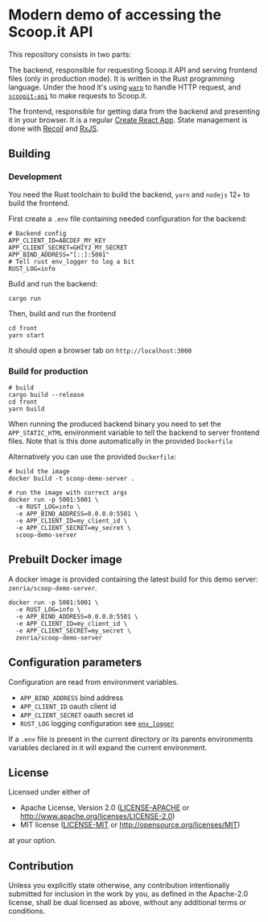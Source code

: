 # Modern demo of accessing the Scoop.it API

This repository consists in two parts:

The backend, responsible for requesting Scoop.it API and serving frontend files (only in production mode). It is written
in the Rust programming language. Under the hood it's using [`warp`](https://crates.io/crates/warp) to handle HTTP request,
and [`scoopit-api`](https://crates.io/crates/scoopit-api) to make requests to Scoop.it.

The frontend, responsible for getting data from the backend and presenting it in your browser. It is a regular
[Create React App](https://create-react-app.dev/). State management is done with [Recoil](https://recoiljs.org/) and
[RxJS](https://rxjs.dev/).

## Building

### Development

You need the Rust toolchain to build the backend, `yarn` and `nodejs` 12+ to build the frontend.

First create a `.env` file containing needed configuration for the backend:

```
# Backend config
APP_CLIENT_ID=ABCDEF_MY_KEY
APP_CLIENT_SECRET=GHIYJ_MY_SECRET
APP_BIND_ADDRESS="[::]:5001"
# Tell rust env_logger to log a bit
RUST_LOG=info
```

Build and run the backend:

```shell
cargo run
```

Then, build and run the frontend

```shell
cd front
yarn start
```

It should open a browser tab on `http://localhost:3000`

### Build for production

```shell
# build
cargo build --release
cd front
yarn build
```

When running the produced backend binary you need to set the `APP_STATIC_HTML` environment variable to tell the backend
to server frontend files. Note that is this done automatically in the provided `Dockerfile`

Alternatively you can use the provided `Dockerfile`:

```shell
# build the image
docker build -t scoop-demo-server .

# run the image with correct args
docker run -p 5001:5001 \
  -e RUST_LOG=info \
  -e APP_BIND_ADDRESS=0.0.0.0:5501 \
  -e APP_CLIENT_ID=my_client_id \
  -e APP_CLIENT_SECRET=my_secret \
  scoop-demo-server
```

## Prebuilt Docker image

A docker image is provided containing the latest build for this demo server: `zenria/scoop-demo-server`.

```
docker run -p 5001:5001 \
  -e RUST_LOG=info \
  -e APP_BIND_ADDRESS=0.0.0.0:5501 \
  -e APP_CLIENT_ID=my_client_id \
  -e APP_CLIENT_SECRET=my_secret \
  zenria/scoop-demo-server
```

## Configuration parameters

Configuration are read from environment variables.

- `APP_BIND_ADDRESS` bind address
- `APP_CLIENT_ID` oauth client id
- `APP_CLIENT_SECRET` oauth secret id
- `RUST_LOG` logging configuration see [`env_logger`](https://docs.rs/env_logger/0.8.2/env_logger/)

If a `.env` file is present in the current directory or its parents environments variables declared in
it will expand the current environment.

## License

Licensed under either of

- Apache License, Version 2.0
   ([LICENSE-APACHE](LICENSE-APACHE) or <http://www.apache.org/licenses/LICENSE-2.0>)
- MIT license
   ([LICENSE-MIT](LICENSE-MIT) or <http://opensource.org/licenses/MIT>)

at your option.

## Contribution

Unless you explicitly state otherwise, any contribution intentionally submitted
for inclusion in the work by you, as defined in the Apache-2.0 license, shall be
dual licensed as above, without any additional terms or conditions.
